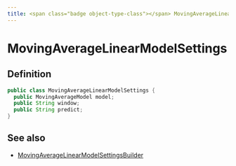 ```yaml
---
title: <span class="badge object-type-class"></span> MovingAverageLinearModelSettings
---
```

# <span class="badge object-type-class"></span> MovingAverageLinearModelSettings

## Definition

```java
public class MovingAverageLinearModelSettings {
  public MovingAverageModel model;
  public String window;
  public String predict;
}
```
## See also

 * <span class="badge builder"></span> [MovingAverageLinearModelSettingsBuilder](./builder-MovingAverageLinearModelSettingsBuilder.md)
